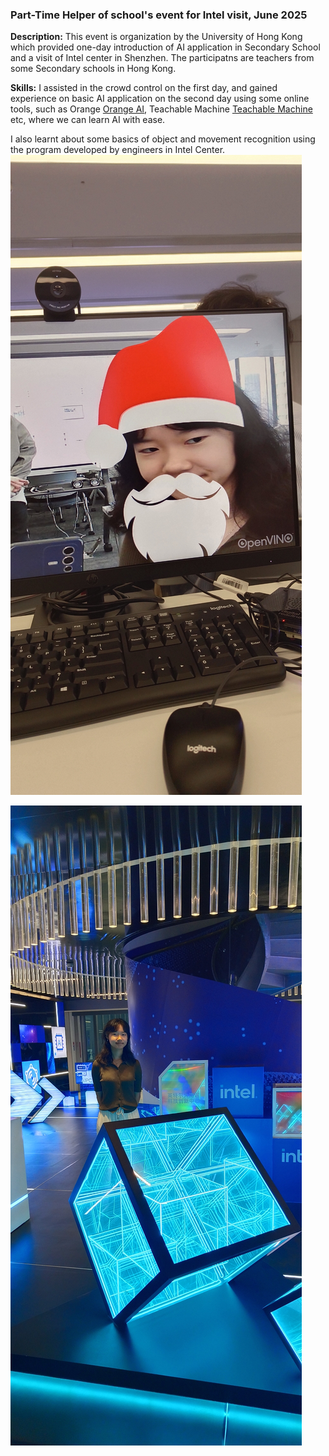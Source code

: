 ### Part-Time Helper of school's event for Intel visit, June 2025

**Description:** This event is organization by the University of Hong Kong which provided one-day introduction of AI application in Secondary School and a visit of Intel center in Shenzhen. The participatns are teachers from some Secondary schools in Hong Kong.

**Skills:** I assisted in the crowd control on the first day, and gained experience on basic AI application on the second day using some online tools, such as Orange [Orange AI](https://orangedatamining.com), Teachable Machine [Teachable Machine](https://teachablemachine.withgoogle.com/) etc, where we can learn AI with ease.

I also learnt about some basics of object and movement recognition using the program developed by engineers in Intel Center.
![Trying_human_recognition_function](https://github.com/Leilazehui/Leilazehui.github.io/blob/main/Assets/trying_intel_human_recognition.jpg)

![Photo in Intel center](https://github.com/Leilazehui/Leilazehui.github.io/blob/main/Assets/Intel_helper_day.jpg)

